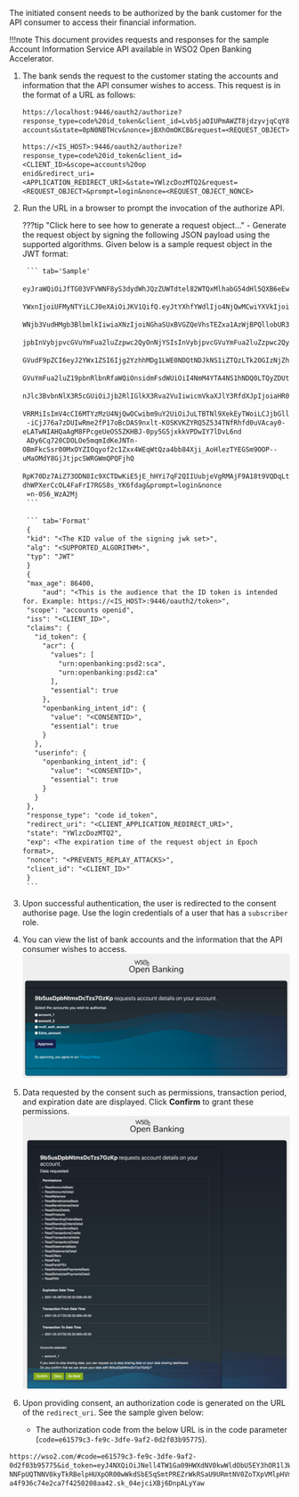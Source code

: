 The initiated consent needs to be authorized by the bank customer for the API consumer to access their financial information.

!!!note
    This document provides requests and responses for the sample Account Information Service API available in WSO2 Open 
    Banking Accelerator. 

1. The bank sends the request to the customer stating the accounts and information that the API consumer wishes to 
access. This request is in the format of a URL as follows:

    ``` url tab="Sample"
    https://localhost:9446/oauth2/authorize?response_type=code%20id_token&client_id=LvbSjaOIUPmAWZT8jdzyvjqCqY8a&redirect_uri=https://wso2.com&scope=openid accounts&state=0pN0NBTHcv&nonce=jBXhOmOKCB&request=<REQUEST_OBJECT>
    ```
   
    ``` url tab="Format"
    https://<IS_HOST>:9446/oauth2/authorize?response_type=code%20id_token&client_id=<CLIENT_ID>&scope=accounts%20op
    enid&redirect_uri=<APPLICATION_REDIRECT_URI>&state=YWlzcDozMTQ2&request=<REQUEST_OBJECT>&prompt=login&nonce=<REQUEST_OBJECT_NONCE>
    ```

2. Run the URL in a browser to prompt the invocation of the authorize API.

    ???tip "Click here to see how to generate a request object..."
        - Generate the request object by signing the following JSON payload using the supported algorithms. Given below is 
        a sample request object in the JWT format:
        
        ``` tab='Sample'
        eyJraWQiOiJfTG03VFVWNF8yS3dydWhJQzZUWTdtel82WTQxMlhabG54dHl5QXB6eEw4Iiwi
        YWxnIjoiUFMyNTYiLCJ0eXAiOiJKV1QifQ.eyJtYXhfYWdlIjo4NjQwMCwiYXVkIjoiaHR0cHM6Ly9sb2NhbGhvc3Q6ODI0My90b2tlbiIsInNjb3BlIjoiY
        WNjb3VudHMgb3BlbmlkIiwiaXNzIjoiNGhaSUxBVGZQeVhsTEZxa1AzWjBPQllobUR3YSIsImNsYWltcyI6eyJpZF90b2tlbiI6eyJhY3IiOnsidmFsdWVzI
        jpbInVybjpvcGVuYmFua2luZzpwc2QyOnNjYSIsInVybjpvcGVuYmFua2luZzpwc2QyOmNhIl0sImVzc2VudGlhbCI6dHJ1ZX0sIm9wZW5iYW5raW5nX2lud
        GVudF9pZCI6eyJ2YWx1ZSI6Ijg2YzhhMDg1LWE0NDQtNDJkNS1iZTQzLTk2OGIzNjZhNTQ2NyIsImVzc2VudGlhbCI6dHJ1ZX19LCJ1c2VyaW5mbyI6eyJvc
        GVuYmFua2luZ19pbnRlbnRfaWQiOnsidmFsdWUiOiI4NmM4YTA4NS1hNDQ0LTQyZDUtYmU0My05NjhiMzY2YTU0NjciLCJlc3NlbnRpYWwiOnRydWV9fX0sI
        nJlc3BvbnNlX3R5cGUiOiJjb2RlIGlkX3Rva2VuIiwicmVkaXJlY3RfdXJpIjoiaHR0cHM6Ly93d3cuZ29vZ2xlLmNvbS8iLCJzdGF0ZSI6IllXbHpjRG96T
        VRRMiIsImV4cCI6MTYzMzU4NjQwOCwibm9uY2UiOiJuLTBTNl9XekEyTWoiLCJjbGllbnRfaWQiOiI0aFpJTEFUZlB5WGxMRnFrUDNaME9CWWhtRHdhIn0.m
        -iCjJ76a7zDUIwRme2fP17oBcDAS9nxlt-KOSKVKZYRQ5Z534TNfRhfd0uVAcay0-eLATwNIAHQaAgM8FPcgeUeOS5ZKHBJ-0py5G5jxkkVPDwIY7lDvL6nd
        ADy6Cq720CDOLOe5mqmIdKeJNTn-OBmFkcSsr00MxOYZIOqyof2c1Zxx4WEqWtQza4bb84Xji_AoHlezTYEGSm9OOP--uMaOMdY8GjJtjpcSWRGWmQPQFjhQ
        RpK70Dz7AiZ73ODN8Ic9XCTDwKiE5jE_hHYi7qF2QIIUubjeVgRMAjF9A18t9VQDqLt_x-dhWPXerCcOL4FaFrI7RGS8s_YK6fdag&prompt=login&nonce
        =n-0S6_WzA2Mj
        ```
        
        ``` tab='Format'
        {
        "kid": "<The KID value of the signing jwk set>",
        "alg": "<SUPPORTED_ALGORITHM>",
        "typ": "JWT"
        }
        {
        "max_age": 86400,
            "aud": "<This is the audience that the ID token is intended for. Example: https://<IS_HOST>:9446/oauth2/token>",
        "scope": "accounts openid",
        "iss": "<CLIENT_ID>",
        "claims": {
          "id_token": {
            "acr": {
              "values": [
                "urn:openbanking:psd2:sca",
                "urn:openbanking:psd2:ca"
              ],
              "essential": true
            },
            "openbanking_intent_id": {
              "value": "<CONSENTID>",
              "essential": true
            }
          },
          "userinfo": {
            "openbanking_intent_id": {
              "value": "<CONSENTID>",
              "essential": true
            }
          }
        },
        "response_type": "code id_token",  
        "redirect_uri": "<CLIENT_APPLICATION_REDIRECT_URI>",
        "state": "YWlzcDozMTQ2",
        "exp": <The expiration time of the request object in Epoch format>,
        "nonce": "<PREVENTS_REPLAY_ATTACKS>",
        "client_id": "<CLIENT_ID>"
        }
        ```



3. Upon successful authentication, the user is redirected to the consent authorise page. Use the login credentials of a user that has a `subscriber` role. 

4. You can view the list of bank accounts and the information that the API consumer wishes to access.
    ![select accounts](../assets/img/learn/consent-manager/consent-page-select-accounts.png)   
    
5. Data requested by the consent such as permissions, transaction period, and expiration date are displayed. Click 
 **Confirm** to grant these permissions.
    ![grant consent](../assets/img/learn/consent-manager/consent-page-confirm.png) 

6. Upon providing consent, an authorization code is generated on the URL of the `redirect_uri`. See the sample given below:
    - The authorization code from the below URL is in the code parameter (`code=e61579c3-fe9c-3dfe-9af2-0d2f03b95775`).
```
https://wso2.com/#code=e61579c3-fe9c-3dfe-9af2-0d2f03b95775&id_token=eyJ4NXQiOiJNell4TW1Ga09HWXdNV0kwWldObU5EY3hOR1l3WW1
NNFpUQTNNV0kyTkRBelpHUXpOR00wWkdSbE5qSmtPREZrWkRSaU9URmtNV0ZoTXpVMlpHVmxOZyIsImtpZCI6Ik16WXhNbUZrT0dZd01XSTBaV05tTkRjeE5
a4f936c74e2ca7f4250208aa42.sk_04ejciXBj6DnpALyYaw
```
